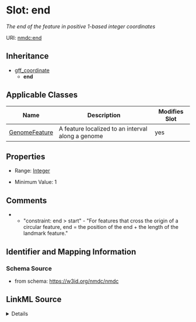 # Slot: end


_The end of the feature in positive 1-based integer coordinates_



URI: [nmdc:end](https://w3id.org/nmdc/end)




## Inheritance

* [gff_coordinate](gff_coordinate.md)
    * **end**





## Applicable Classes

| Name | Description | Modifies Slot |
| --- | --- | --- |
[GenomeFeature](GenomeFeature.md) | A feature localized to an interval along a genome |  yes  |







## Properties

* Range: [Integer](Integer.md)

* Minimum Value: 1





## Comments

* - "constraint: end > start" - "For features that cross the origin of a circular feature,  end = the position of the end + the length of the landmark feature."

## Identifier and Mapping Information







### Schema Source


* from schema: https://w3id.org/nmdc/nmdc




## LinkML Source

<details>
```yaml
name: end
description: The end of the feature in positive 1-based integer coordinates
comments:
- '- "constraint: end > start" - "For features that cross the origin of a circular
  feature,  end = the position of the end + the length of the landmark feature."'
from_schema: https://w3id.org/nmdc/nmdc
close_mappings:
- biolink:end_interbase_coordinate
rank: 1000
is_a: gff_coordinate
domain: GenomeFeature
alias: end
domain_of:
- GenomeFeature
range: integer
minimum_value: 1

```
</details>
